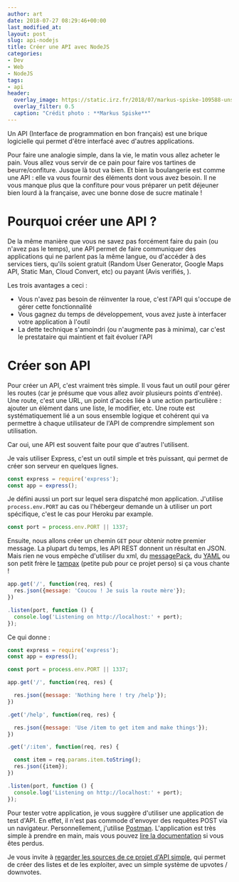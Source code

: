 ```yaml
---
author: art
date: 2018-07-27 08:29:46+00:00
last_modified_at:
layout: post
slug: api-nodejs
title: Créer une API avec NodeJS
categories:
- Dev
- Web
- NodeJS
tags:
- api
header:
  overlay_image: https://static.irz.fr/2018/07/markus-spiske-109588-unsplash.jpg
  overlay_filter: 0.5
  caption: "Crédit photo : **Markus Spiske**"
---
```


Un API (Interface de programmation en bon français) est une brique logicielle qui permet d'être interfacé avec d'autres applications.

Pour faire une analogie simple, dans la vie, le matin vous allez acheter le pain. Vous allez vous servir de ce pain pour faire vos tartines de beurre/confiture. Jusque là tout va bien. Et bien la boulangerie est comme une API : elle va vous fournir des éléments dont vous avez besoin. Il ne vous manque plus que la confiture pour vous préparer un petit déjeuner bien lourd à la française, avec une bonne dose de sucre matinale !

# Pourquoi créer une API ?

De la même manière que vous ne savez pas forcément faire du pain (ou n'avez pas le temps), une API permet de faire communiquer des applications qui ne parlent pas la même langue, ou d'accéder à des services tiers, qu'ils soient gratuit (Random User Generator, Google Maps API, Static Man, Cloud Convert, etc) ou payant (Avis verifiés, ).

Les trois avantages a ceci :
- Vous n'avez pas besoin de réinventer la roue, c'est l'API qui s'occupe de gérer cette fonctionnalité
- Vous gagnez du temps de développement, vous avez juste à interfacer votre application à l'outil
- La dette technique s'amoindri (ou n'augmente pas à minima), car c'est le prestataire qui maintient et fait évoluer l'API

# Créer son API

Pour créer un API, c'est vraiment très simple. Il vous faut un outil pour gérer les routes (car je présume que vous allez avoir plusieurs points d'entrée). Une route, c'est une URL, un point d'accès liée à une action particulière : ajouter un élément dans une liste, le modifier, etc. Une route est systématiquement lié a un sous ensemble logique et cohérent qui va permettre à chaque utilisateur de l'API de comprendre simplement son utilisation.

Car oui, une API est souvent faite pour que d'autres l'utilisent.

Je vais utiliser Express, c'est un outil simple et très puissant, qui permet de créer son serveur en quelques lignes.

```js
const express = require('express');
const app = express();
```

Je défini aussi un port sur lequel sera dispatché mon application. J'utilise `process.env.PORT` au cas ou l'hébergeur demande un à utiliser un port spécifique, c'est le cas pour Heroku par example.

```js
const port = process.env.PORT || 1337;
```

Ensuite, nous allons créer un chemin `GET` pour obtenir notre premier message. La plupart du temps, les API REST donnent un résultat en JSON. Mais rien ne vous empèche d'utiliser du xml, du [messagePack](https://github.com/kawanet/msgpack-lite), du [YAML](http://yaml.irz.fr) ou son petit frère le [tampax](https://github.com/arthurlacoste/tampax) (petite pub pour ce projet perso) si ça vous chante !

```js
app.get('/', function(req, res) {
  res.json({message: 'Coucou ! Je suis la route mère'});
})

.listen(port, function () {
  console.log('Listening on http://localhost:' + port);
});
```

Ce qui donne :

```js
const express = require('express');
const app = express();

const port = process.env.PORT || 1337;

app.get('/', function(req, res) {

  res.json({message: 'Nothing here ! try /help'});
})

.get('/help', function(req, res) {

  res.json({message: 'Use /item to get item and make things'});
})

.get('/:item', function(req, res) {

  const item = req.params.item.toString();
  res.json({item});
})

.listen(port, function () {
  console.log('Listening on http://localhost:' + port);
});

```

Pour tester votre application, je vous suggère d'utiliser une application de test d'API. En effet, il n'est pas commode d'envoyer des requêtes POST via un navigateur.
Personnellement, j'utilise [Postman](https://www.getpostman.com/). L'application est très simple à prendre en main, mais vous pouvez [lire la documentation](https://www.getpostman.com/docs/v6/postman/sending_api_requests/requests) si vous êtes perdus.

Je vous invite à [regarder les sources de ce projet d'API simple](https://github.com/arthurlacoste/listme/blob/master/src/app.js), qui permet de créer des listes et de les exploiter, avec un simple système de upvotes / downvotes.
